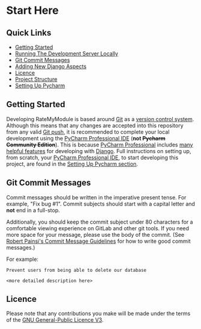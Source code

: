 # Start Here

## Quick Links

- [Getting Started](#getting-started)
- [Running The Development Server Locally](running_the_development_server_locally.md)
- [Git Commit Messages](#git-commit-messages)
- [Adding New Django Aspects](adding_new_django_aspects.md)
- [Licence](#licence)
- [Project Structure](project_structure.md)
- [Setting Up Pycharm](setting_up_pycharm.md)

## Getting Started

Developing RateMyModule is based around [Git](https://git-scm.com) as a [version control system](https://wikipedia.org/wiki/Version_control).
Although this means that any changes are accepted into this repository
from any valid [Git push](https://git-scm.com/docs/git-push),
it is recommended to complete your local development using the [PyCharm Professional IDE](https://jetbrains.com/pycharm)
(**not ~~Pycharm Community Edition~~**).
This is because [PyCharm Professional](https://jetbrains.com/pycharm) includes
[many helpful features](https://jetbrains.com/help/pycharm/django-support7.html#django-support)
for developing with [Django](https://djangoproject.com).
Full instructions on setting up, from scratch, your [PyCharm Professional IDE](https://jetbrains.com/pycharm),
to start developing this project, are found in the [Setting Up Pycharm section](setting_up_pycharm.md).

## Git Commit Messages

Commit messages should be written in the imperative present tense. For example, "Fix bug #1".
Commit subjects should start with a capital letter and **not** end in a full-stop.

Additionally, you should keep the commit subject under 80 characters
for a comfortable viewing experience on GitLab and other git tools.
If you need more space for your message, please use the body of the commit.
(See [Robert Painsi's Commit Message Guidelines](https://gist.github.com/robertpainsi/b632364184e70900af4ab688decf6f53)
for how to write good commit messages.)

For example:

```none
Prevent users from being able to delete our database

<more detailed description here>
```

## Licence

Please note that any contributions you make will be made under the terms of the
[GNU General-Public Licence V3](/LICENSE).
